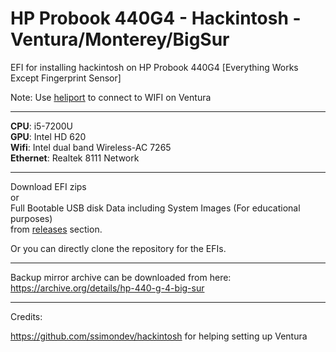 # HP Probook 440G4 - Hackintosh - Ventura/Monterey/BigSur
EFI for installing hackintosh on HP Probook 440G4 
 [Everything Works Except Fingerprint Sensor]

  Note: Use [heliport](https://github.com/OpenIntelWireless/HeliPort) to connect to WIFI on Ventura
 <hr></hr>
 
**CPU**: i5-7200U<br>
**GPU**: Intel HD 620<br>
**Wifi**: Intel dual band Wireless-AC 7265<br>
**Ethernet**: Realtek 8111 Network

<hr></hr>

Download EFI zips <br> or <br> Full Bootable USB disk Data including System Images (For educational purposes) <br> from [releases](https://github.com/akhil-rana/Hackintosh-HP-Probook-440-G4/releases) section.

Or you can directly clone the repository for the EFIs.
<hr></hr>


Backup mirror archive can be downloaded from here: https://archive.org/details/hp-440-g-4-big-sur

<hr></hr>

Credits:

https://github.com/ssimondev/hackintosh for helping setting up Ventura 